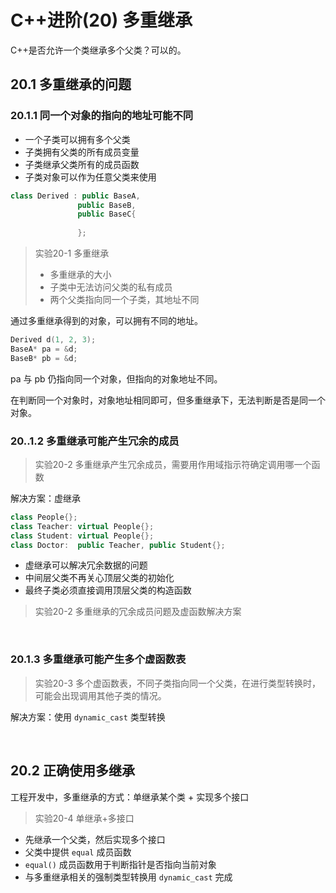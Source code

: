 # C++进阶(20) 多重继承

C++是否允许一个类继承多个父类？可以的。

## 20.1 多重继承的问题

### 20.1.1  同一个对象的指向的地址可能不同

- 一个子类可以拥有多个父类
- 子类拥有父类的所有成员变量
- 子类继承父类所有的成员函数
- 子类对象可以作为任意父类来使用

```C++
class Derived : public BaseA,
			   public BaseB,
			   public BaseC{
                   
               };
```

> 实验20-1 多重继承
>
> - 多重继承的大小
> - 子类中无法访问父类的私有成员
> - 两个父类指向同一个子类，其地址不同

通过多重继承得到的对象，可以拥有不同的地址。

```C++
Derived d(1, 2, 3);
BaseA* pa = &d;
BaseB* pb = &d;
```

pa 与 pb 仍指向同一个对象，但指向的对象地址不同。

在判断同一个对象时，对象地址相同即可，但多重继承下，无法判断是否是同一个对象。



### 20..1.2 多重继承可能产生冗余的成员

> 实验20-2 多重继承产生冗余成员，需要用作用域指示符确定调用哪一个函数

解决方案：虚继承

```C++
class People{};
class Teacher: virtual People{};
class Student: virtual People{};
class Doctor:  public Teacher, public Student{};
```

- 虚继承可以解决冗余数据的问题
- 中间层父类不再关心顶层父类的初始化
- 最终子类必须直接调用顶层父类的构造函数

> 实验20-2 多重继承的冗余成员问题及虚函数解决方案 

</br>

### 20.1.3 多重继承可能产生多个虚函数表

> 实验20-3 多个虚函数表，不同子类指向同一个父类，在进行类型转换时，可能会出现调用其他子类的情况。

解决方案：使用 `dynamic_cast` 类型转换



</br>

## 20.2 正确使用多继承

工程开发中，多重继承的方式：单继承某个类 + 实现多个接口

> 实验20-4 单继承+多接口

- 先继承一个父类，然后实现多个接口
- 父类中提供 `equal` 成员函数
- `equal()` 成员函数用于判断指针是否指向当前对象
- 与多重继承相关的强制类型转换用 `dynamic_cast` 完成